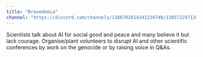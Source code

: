 ```yaml
---
title: "Bravedemia"
channel: "https://discord.com/channels/1186702814341234740/1305722971331231865"
---
```


Scientists talk about AI for social good and peace and many believe it but lack courage. Organise/plant volunteers to disrupt AI and other scientific conferences by work on the genocide or by raising voice in Q&As.
